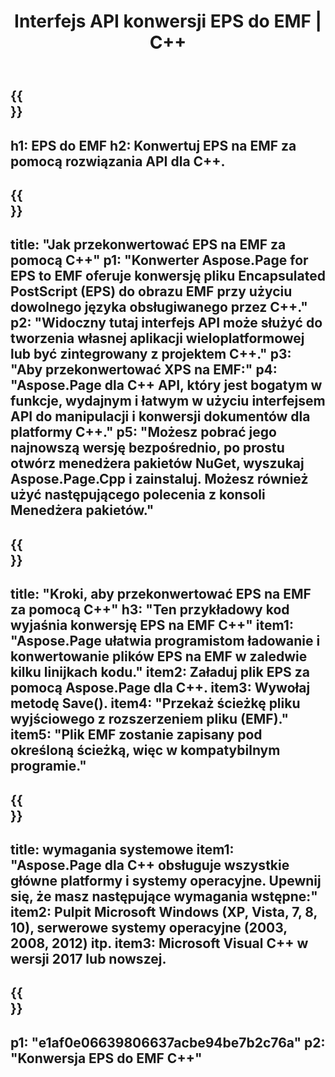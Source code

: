 ﻿---
translation: true
template: /_templates/_conversion-child-cpp.md
title: Interfejs API konwersji EPS do EMF | C++
url: /cpp/conversion/eps-to-emf/
description: Konwersja EPS do EMF zapewniona przez Aspose.Page dla rozwiązania C++ API. Działa w C++ Runtime Environment dla Windows 32-bitowy, Windows 64-bitowy i Linux 64-bitowy.
informat: EPS
outformat: EMF
otherformats: XPS PS
---

{{<section banner>}}
---
h1: EPS do EMF
h2: Konwertuj EPS na EMF za pomocą rozwiązania API dla C++.
---

{{<section overview>}}
---
title: "Jak przekonwertować EPS na EMF za pomocą C++"
p1: "Konwerter Aspose.Page for EPS to EMF oferuje konwersję pliku Encapsulated PostScript (EPS) do obrazu EMF przy użyciu dowolnego języka obsługiwanego przez C++."
p2: "Widoczny tutaj interfejs API może służyć do tworzenia własnej aplikacji wieloplatformowej lub być zintegrowany z projektem C++."
p3: "Aby przekonwertować XPS na EMF:"
p4: "Aspose.Page dla C++ API, który jest bogatym w funkcje, wydajnym i łatwym w użyciu interfejsem API do manipulacji i konwersji dokumentów dla platformy C++."
p5: "Możesz pobrać jego najnowszą wersję bezpośrednio, po prostu otwórz menedżera pakietów NuGet, wyszukaj Aspose.Page.Cpp i zainstaluj. Możesz również użyć następującego polecenia z konsoli Menedżera pakietów."
---

{{<section feature1>}}
---
title: "Kroki, aby przekonwertować EPS na EMF za pomocą C++"
h3: "Ten przykładowy kod wyjaśnia konwersję EPS na EMF C++"
item1: "Aspose.Page ułatwia programistom ładowanie i konwertowanie plików EPS na EMF w zaledwie kilku linijkach kodu."
item2: Załaduj plik EPS za pomocą Aspose.Page dla C++.
item3: Wywołaj metodę Save().
item4: "Przekaż ścieżkę pliku wyjściowego z rozszerzeniem pliku (EMF)."
item5: "Plik EMF zostanie zapisany pod określoną ścieżką, więc w kompatybilnym programie."
---

{{<section feature2>}}
---
title: wymagania systemowe
item1: "Aspose.Page dla C++ obsługuje wszystkie główne platformy i systemy operacyjne. Upewnij się, że masz następujące wymagania wstępne:"
item2: Pulpit Microsoft Windows (XP, Vista, 7, 8, 10), serwerowe systemy operacyjne (2003, 2008, 2012) itp.
item3: Microsoft Visual C++ w wersji 2017 lub nowszej.
---

{{<section gist>}}
---
p1: "e1af0e06639806637acbe94be7b2c76a"
p2: "Konwersja EPS do EMF C++"
---
